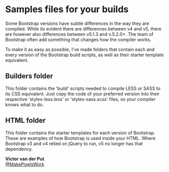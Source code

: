# Samples files for your builds

Some Bootstrap versions have subtle differences in the way they are compiled. While its evident there are differences between v4 and v5, there are however also differences between v5.1.3 and v.5.2.0+. The team of Bootstrap often add something that changes how the compiler works.

To make it as easy as possible, I've made folders that contain each and every version of the Bootstrap build scripts, as well as their starter template equivalent.

## Builders folder
This folder contains the 'build' scripts needed to compile LESS or SASS to its CSS equivalent. Just copy the code of your preferred version into their respective 'styles-less.less' or 'styles-sass.scss' files, so your compiler knows what to do.

## HTML folder
This folder contains the starter templates for each version of Bootstrap. These are examples of how Bootstrap is used inside your HTML. Where Bootstrap v3 and v4 relied on jQuery to run, v5 no longer has that dependency.

**Victor van der Put**<br>
[@MakePixelsWork](https://github.com/MakePixelsWork)
